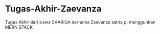 # Tugas-Akhir-Zaevanza
Tugas Akhir dari siswa SKARIGA bernama Zaevanza satria p, menggunkan MERN STACK 
